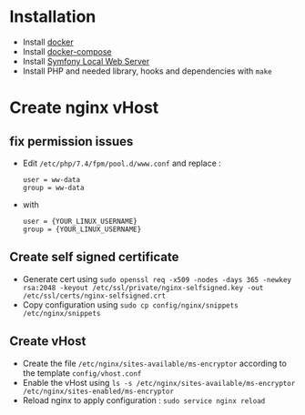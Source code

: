 # Installation

  - Install [docker](https://docs.docker.com/get-docker/)
  - Install [docker-compose](https://docs.docker.com/compose/install/)
  - Install [Symfony Local Web Server](https://symfony.com/doc/current/setup/symfony_server.html)
  - Install PHP and needed library, hooks and dependencies with `make`

# Create nginx vHost

## fix permission issues

 - Edit `/etc/php/7.4/fpm/pool.d/www.conf` and replace :
 
       user = ww-data
       group = ww-data
 
 - with
 
       user = {YOUR_LINUX_USERNAME}
       group = {YOUR_LINUX_USERNAME}

## Create self signed certificate

 - Generate cert using `sudo openssl req -x509 -nodes -days 365 -newkey rsa:2048 -keyout /etc/ssl/private/nginx-selfsigned.key -out /etc/ssl/certs/nginx-selfsigned.crt`
 - Copy configuration using `sudo cp config/nginx/snippets /etc/nginx/snippets`

## Create vHost

- Create the file `/etc/nginx/sites-available/ms-encryptor` according to the template `config/vhost.conf`
- Enable the vHost using `ls -s /etc/nginx/sites-available/ms-encryptor /etc/nginx/sites-enabled/ms-encryptor`
- Reload nginx to apply configuration : `sudo service nginx reload`
